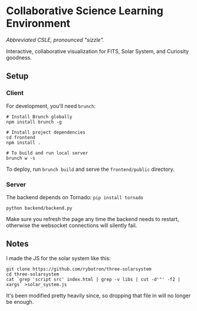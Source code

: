 # Collaborative Science Learning Environment

*Abbreviated CSLE, pronounced "sizzle".*

Interactive, collaborative visualization for FITS, Solar System, and Curiosity goodness.

## Setup

### Client

For development, you'll need `brunch`:

    # Install Brunch globally
    npm install brunch -g
    
    # Install project dependencies
    cd frontend
    npm install .
    
    # To build and run local server
    brunch w -s

To deploy, run `brunch build` and serve the `frontend/public` directory.

### Server

The backend depends on Tornado: `pip install tornado`

    python backend/backend.py

Make sure you refresh the page any time the backend needs to restart,
otherwise the websocket connections will silently fail.

## Notes

I made the JS for the solar system like this:

    git clone https://github.com/rybotron/three-solarsystem
    cd three-solarsystem
    cat `grep 'script src' index.html | grep -v libs | cut -d'"' -f2 | xargs` >solar_system.js

It's been modified pretty heavily since, so dropping that file in will no longer be enough.

